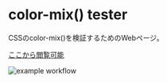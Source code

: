 # color-mix() tester

CSSのcolor-mix()を検証するためのWebページ。

[ここから閲覧可能](https://mijinkosd.github.io/color-mix-tester/)

![example workflow](https://github.com/MijinkoSD/color-mix-tester/actions/workflows/static.yml/badge.svg)
